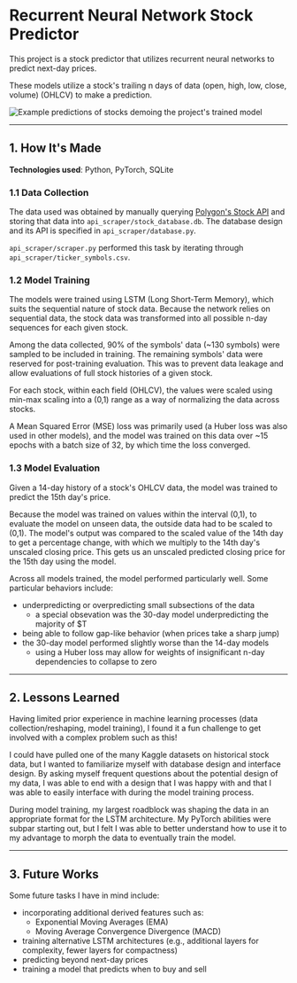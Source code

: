 # Recurrent Neural Network Stock Predictor

This project is a stock predictor that utilizes recurrent neural networks to predict next-day prices.

These models utilize a stock's trailing n days of data (open, high, low, close, volume) (OHLCV) to make a prediction.

![Example predictions of stocks demoing the project's trained model](https://github.com/tranjm4/stock_predictor/blob/main/predictions.png?raw=true)

***

## 1. How It's Made

**Technologies used**: Python, PyTorch, SQLite

### 1.1 Data Collection

The data used was obtained by manually querying [Polygon's Stock API](https://polygon.io/docs/stocks) and storing that data into `api_scraper/stock_database.db`. The database design and its API is specified in `api_scraper/database.py`.

`api_scraper/scraper.py` performed this task by iterating through `api_scraper/ticker_symbols.csv`.

### 1.2 Model Training

The models were trained using LSTM (Long Short-Term Memory), which suits the sequential nature of stock data. Because the network relies on sequential data, the stock data was transformed into all possible n-day sequences for each given stock.

Among the data collected, 90% of the symbols' data (~130 symbols) were sampled to be included in training. The remaining symbols' data were reserved for post-training evaluation. This was to prevent data leakage and allow evaluations of full stock histories of a given stock.

For each stock, within each field (OHLCV), the values were scaled using min-max scaling into a (0,1) range as a way of normalizing the data across stocks.

A Mean Squared Error (MSE) loss was primarily used (a Huber loss was also used in other models), and the model was trained on this data over ~15 epochs with a batch size of 32, by which time the loss converged.

### 1.3 Model Evaluation

Given a 14-day history of a stock's OHLCV data, the model was trained to predict the 15th day's price.

Because the model was trained on values within the interval (0,1), to evaluate the model on unseen data, the outside data had to be scaled to (0,1). The model's output was compared to the scaled value of the 14th day to get a percentage change, with which we multiply to the 14th day's unscaled closing price. This gets us an unscaled predicted closing price for the 15th day using the model.

Across all models trained, the model performed particularly well. Some particular behaviors include:

- underpredicting or overpredicting small subsections of the data
  - a special obsevation was the 30-day model underpredicting the majority of $T
- being able to follow gap-like behavior (when prices take a sharp jump)
- the 30-day model performed slightly worse than the 14-day models
  - using a Huber loss may allow for weights of insignificant n-day dependencies to collapse to zero

***

## 2. Lessons Learned

Having limited prior experience in machine learning processes (data collection/reshaping, model training), I found it a fun challenge to get involved with a complex problem such as this!

I could have pulled one of the many Kaggle datasets on historical stock data, but I wanted to familiarize myself with database design and interface design. By asking myself frequent questions about the potential design of my data, I was able to end with a design that I was happy with and that I was able to easily interface with during the model training process.

During model training, my largest roadblock was shaping the data in an appropriate format for the LSTM architecture. My PyTorch abilities were subpar starting out, but I felt I was able to better understand how to use it to my advantage to morph the data to eventually train the model.

***

## 3. Future Works

Some future tasks I have in mind include:

- incorporating additional derived features such as:
  - Exponential Moving Averages (EMA)
  - Moving Average Convergence Divergence (MACD)
- training alternative LSTM architectures (e.g., additional layers for complexity, fewer layers for compactness)
- predicting beyond next-day prices
- training a model that predicts when to buy and sell


